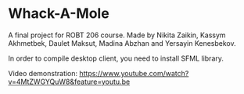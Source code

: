 # Whack-A-Mole
A final project for ROBT 206 course.
Made by Nikita Zaikin, Kassym Akhmetbek, Daulet Maksut, Madina Abzhan and Yersayin Kenesbekov.

In order to compile desktop client, you need to install SFML library.

Video demonstration: https://www.youtube.com/watch?v=4MtZWGYQuW8&feature=youtu.be
